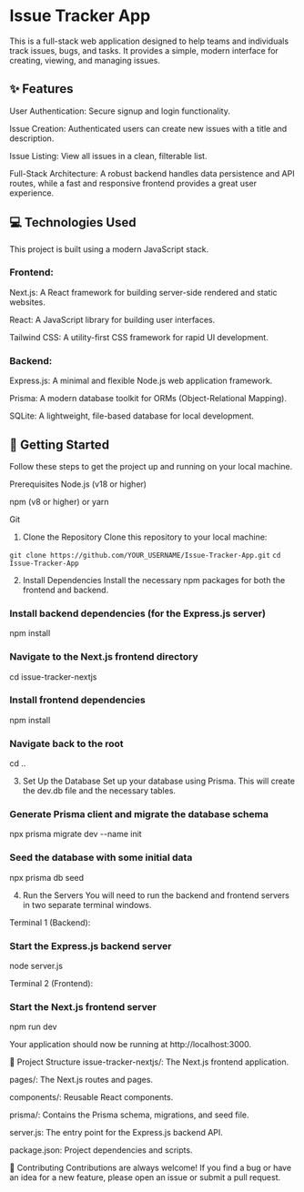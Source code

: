 # Issue Tracker App
This is a full-stack web application designed to help teams and individuals track issues, bugs, and tasks. It provides a simple, modern interface for creating, viewing, and managing issues.

## ✨ Features
User Authentication: Secure signup and login functionality.

Issue Creation: Authenticated users can create new issues with a title and description.

Issue Listing: View all issues in a clean, filterable list.

Full-Stack Architecture: A robust backend handles data persistence and API routes, while a fast and responsive frontend provides a great user experience.

## 💻 Technologies Used
This project is built using a modern JavaScript stack.

### Frontend:

Next.js: A React framework for building server-side rendered and static websites.

React: A JavaScript library for building user interfaces.

Tailwind CSS: A utility-first CSS framework for rapid UI development.

### Backend:

Express.js: A minimal and flexible Node.js web application framework.

Prisma: A modern database toolkit for ORMs (Object-Relational Mapping).

SQLite: A lightweight, file-based database for local development.

## 🚀 Getting Started
Follow these steps to get the project up and running on your local machine.

Prerequisites
Node.js (v18 or higher)

npm (v8 or higher) or yarn

Git

1. Clone the Repository
Clone this repository to your local machine:

`git clone https://github.com/YOUR_USERNAME/Issue-Tracker-App.git`
`cd Issue-Tracker-App`

2. Install Dependencies
Install the necessary npm packages for both the frontend and backend.

###  Install backend dependencies (for the Express.js server)
npm install

###  Navigate to the Next.js frontend directory
cd issue-tracker-nextjs

###  Install frontend dependencies
npm install

###  Navigate back to the root
cd ..

3. Set Up the Database
Set up your database using Prisma. This will create the dev.db file and the necessary tables.

###  Generate Prisma client and migrate the database schema
npx prisma migrate dev --name init

###  Seed the database with some initial data
npx prisma db seed

4. Run the Servers
You will need to run the backend and frontend servers in two separate terminal windows.

Terminal 1 (Backend):

###  Start the Express.js backend server
node server.js

Terminal 2 (Frontend):

###  Start the Next.js frontend server
npm run dev

Your application should now be running at http://localhost:3000.

📂 Project Structure
issue-tracker-nextjs/: The Next.js frontend application.

pages/: The Next.js routes and pages.

components/: Reusable React components.

prisma/: Contains the Prisma schema, migrations, and seed file.

server.js: The entry point for the Express.js backend API.

package.json: Project dependencies and scripts.

👋 Contributing
Contributions are always welcome! If you find a bug or have an idea for a new feature, please open an issue or submit a pull request.








